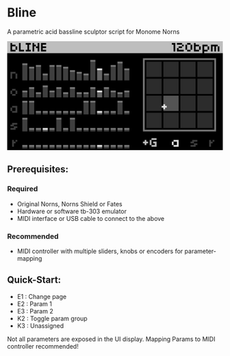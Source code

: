 # Bline

A parametric acid bassline sculptor script for Monome Norns

![bline main screen](https://github.com/toneburst/bline/blob/main/screenshots/bLINE_screen-01.png)

## Prerequisites:

### Required

- Original Norns, Norns Shield or Fates
- Hardware or software tb-303 emulator
- MIDI interface or USB cable to connect to the above

### Recommended

- MIDI controller with multiple sliders, knobs or encoders for parameter-mapping

## Quick-Start:

- E1 : Change page
- E2 : Param 1
- E3 : Param 2
- K2 : Toggle param group
- K3 : Unassigned

Not all parameters are exposed in the UI display. Mapping Params to MIDI controller recommended!
